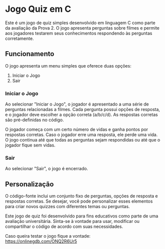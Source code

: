 # Jogo Quiz em C

Este é um jogo de quiz simples desenvolvido em linguagem C como parte da avaliação da Prova 2. O jogo apresenta perguntas sobre filmes e permite aos jogadores testarem seus conhecimentos respondendo às perguntas corretamente.

## Funcionamento

O jogo apresenta um menu simples que oferece duas opções:
1. Iniciar o Jogo
2. Sair

### Iniciar o Jogo

Ao selecionar "Iniciar o Jogo", o jogador é apresentado a uma série de perguntas relacionadas a filmes. Cada pergunta possui opções de resposta, e o jogador deve escolher a opção correta (a/b/c/d). As respostas corretas são pré-definidas no código.

O jogador começa com um certo número de vidas e ganha pontos por respostas corretas. Caso o jogador erre uma resposta, ele perde uma vida. O jogo continua até que todas as perguntas sejam respondidas ou até que o jogador fique sem vidas.

### Sair

Ao selecionar "Sair", o jogo é encerrado.

## Personalização

O código-fonte inclui um conjunto fixo de perguntas, opções de resposta e respostas corretas. Se desejar, você pode personalizar esses elementos para criar novos quizzes com diferentes temas ou perguntas.


Este jogo de quiz foi desenvolvido para fins educativos como parte de uma avaliação universitária. Sinta-se à vontade para usar, modificar ou compartilhar o código de acordo com suas necessidades.

Caso queira testar o jogo fique a vontade: https://onlinegdb.com/ONQ2R6Ur5

